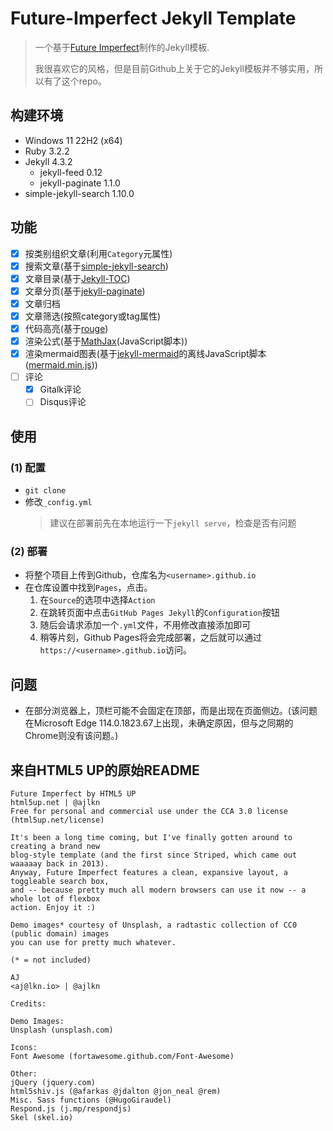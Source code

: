 # Future-Imperfect Jekyll Template

> 一个基于[Future Imperfect](https://html5up.net/future-imperfect)制作的Jekyll模板.
>
> 我很喜欢它的风格，但是目前Github上关于它的Jekyll模板并不够实用，所以有了这个repo。

## 构建环境

* Windows 11 22H2 (x64)
* Ruby 3.2.2
* Jekyll 4.3.2
  * jekyll-feed 0.12
  * jekyll-paginate 1.1.0
* simple-jekyll-search 1.10.0

## 功能

* [x] 按类别组织文章(利用`Category`元属性)
* [x] 搜索文章(基于[simple-jekyll-search](https://github.com/christian-fei/Simple-Jekyll-Search))
* [x] 文章目录(基于[Jekyll-TOC](https://github.com/allejo/jekyll-toc))
* [x] 文章分页(基于[jekyll-paginate](https://rubygems.org/gems/jekyll-paginate/versions/1.1.0))
* [x] 文章归档
* [x] 文章筛选(按照category或tag属性)
* [x] 代码高亮(基于[rouge](https://rubygems.org/gems/rouge/versions/4.1.2))
* [x] 渲染公式(基于[MathJax](https://www.mathjax.org)(JavaScript脚本))
* [x] 渲染mermaid图表(基于[jekyll-mermaid](https://github.com/jasonbellamy/jekyll-mermaid)的离线JavaScript脚本([mermaid.min.js](https://unpkg.com/browse/mermaid@10.2.4/dist/mermaid.min.js)))
* [ ] 评论
  * [x] Gitalk评论
  * [ ] Disqus评论

## 使用

### (1) 配置

* `git clone`
* 修改`_config.yml`
  > 建议在部署前先在本地运行一下`jekyll serve`，检查是否有问题

### (2) 部署

* 将整个项目上传到Github，仓库名为`<username>.github.io`
* 在仓库设置中找到`Pages`，点击。
  1. 在`Source`的选项中选择`Action`
  2. 在跳转页面中点击`GitHub Pages Jekyll`的`Configuration`按钮
  3. 随后会请求添加一个`.yml`文件，不用修改直接添加即可
  4. 稍等片刻，Github Pages将会完成部署，之后就可以通过`https://<username>.github.io`访问。

## 问题

* 在部分浏览器上，顶栏可能不会固定在顶部，而是出现在页面侧边。(该问题在Microsoft Edge 114.0.1823.67上出现，未确定原因，但与之同期的Chrome则没有该问题。)

## 来自HTML5 UP的原始README

    Future Imperfect by HTML5 UP
    html5up.net | @ajlkn
    Free for personal and commercial use under the CCA 3.0 license (html5up.net/license)

    It's been a long time coming, but I've finally gotten around to creating a brand new
    blog-style template (and the first since Striped, which came out waaaaay back in 2013).
    Anyway, Future Imperfect features a clean, expansive layout, a toggleable search box,
    and -- because pretty much all modern browsers can use it now -- a whole lot of flexbox
    action. Enjoy it :)

    Demo images* courtesy of Unsplash, a radtastic collection of CC0 (public domain) images
    you can use for pretty much whatever.

    (* = not included)

    AJ
    <aj@lkn.io> | @ajlkn

    Credits:

    Demo Images:
    Unsplash (unsplash.com)

    Icons:
    Font Awesome (fortawesome.github.com/Font-Awesome)

    Other:
    jQuery (jquery.com)
    html5shiv.js (@afarkas @jdalton @jon_neal @rem)
    Misc. Sass functions (@HugoGiraudel)
    Respond.js (j.mp/respondjs)
    Skel (skel.io)
